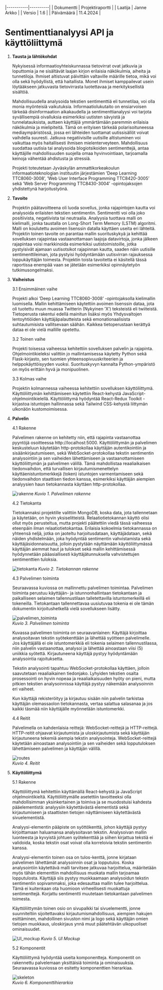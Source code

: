 |-----------|----------|
| Dokumentti | Projektiraportti |
| Laatija | Janne Arkko |
| Versio | 1.6 |
| Päivämäärä | 11.4.2024 |

# Sentimenttianalyysi API ja käyttöliittymä

1. **Tausta ja lähtökohdat**

    Nykyisessä informaatioyhteiskunnassa tietovirrat ovat jatkuvia ja loputtomia ja ne sisältävät laajan kirjon erilaisia näkökulmia, aiheita ja tunnetiloja. Ihmiset altistuvat päivittäin valtaville määrille tietoa, mikä voi olla sekä hyödyllistä, että haitallista. Monet ihmiset kamppailevat usein löytääkseen jatkuvasta tietovirrasta luotettavaa ja merkityksellistä sisältöä.

    Mahdollisuudella analysoida tekstien sentimenttiä eli tunnetilaa, voi olla monia myönteisiä vaikutuksia. Informaatiolukutaito on ensiarvoisen tärkeää disinformaation aikakaudella ja sentimenttianalyysi voi tarjota syvällisempiä oivalluksia esimerkiksi uutisten sävyistä ja tunnelatauksista, auttaen käyttäjiä ymmärtämään paremmin erilaisia näkökulmia ja mielipiteitä. Tämä on erityisen tärkeää polarisoituneessa mediaympäristössä, jossa eri lähteiden tuottamat uutissisällöt voivat vaihdella suuresti. Jatkuva negatiivisille uutisille altistuminen voi vaikuttaa myös haitallisesti ihmisen mielenterveyteen. Mahdollisuus suodattaa uutisia tai analysoida blogiotsikoiden sentimenttejä, antaa käyttäjille mahdollisuuden suojella omaa hyvinvointiaan, tarjoamalla keinoja vähentää ahdistusta ja stressiä.

    Projekti toteutetaan Jyväskylän ammattikorkeakoulun informaatioteknologian instituutin järjestämien ’Deep Learning TTC8060-3008’, ’Web User Interface Programming TTC8420-3005’ sekä ’Web Server Programming TTC8430-3004’ -opintojaksojen yhdistettynä harjoitustyönä.

2. **Tavoite**

    Projektin päätavoitteena oli luoda sovellus, jonka rajapintojen kautta voi analysoida erilaisten tekstien sentimentin. Sentimentti voi olla joko positiivista, negatiivista tai neutraalia. Analyysia tuottava malli on kielimalli, jonka taustalla on Long-Short Term Memory (LSTM) algoritmi. Malli on koulutettu avoimen lisenssin datalla käyttäen useita eri lähteitä. Projektin toinen tavoite on parantaa mallin suorituskykyä ja kehittää sovelluksen rajapintaa vastaanottamaan laajoja datavirtoja, jonka jälkeen rajapintaa voisi markkinoida esimerkiksi uutistoimistoille, jotka pystyisivät ajamaan uutisotsikot rajapinnan kautta, saaden näin uutisille sentimenttileiman, jota pystyisi hyödyntämään uutisvirran rajauksessa loppukäyttäjän toimesta. Projektin toista tavoitetta ei käsitellä tässä raportissa enempää vaan se jätetään esimerkiksi opinnäytetyön tutkimusongelmaksi.

3. **Vaiheistus**

    3.1 Ensimmäinen vaihe

    Projekti alkoi ’Deep Learning TTC8060-3008’ -opintojaksolla kielimallin luomisella. Mallin kehittämiseen käytettiin avoimen lisenssin dataa, jota oli tuotettu muun muassa Twitterin (Nykyinen ’X’) teksteistä eli twiiteistä. Tietoperusta rakentui edellä mainitun lisäksi myös Yhdysvaltojen lentoyhtiöiden käyttäjäpalautteista sekä emonationaalisista suhtautumisista vallitsevaan säähän. Kaikkea tietoperustaan kerättyä dataa ei ole vielä mallille opetettu.

    3.2 Toinen vaihe

    Projekti toisessa vaiheessa kehitettiin sovelluksen palvelin ja rajapinta. Ohjelmointikieleksi valittiin jo mallintamisessa käytetty Python sekä Flask-kirjasto, sen tuomien yhteensopivuuskriteerien ja helppokäyttöisyyden vuoksi. Suorituskyvyn kannalta Python-ympäristö on myös erittäin hyvä ja monipuolinen.

    3.3 Kolmas vaihe

    Projektin kolmannessa vaiheessa kehitettiin sovelluksen käyttöliittymä. Käyttöliittymän kehittämiseen käytettiin React-kehystä JavaScript-ohjelmointikielellä. Käyttöliittymä hyödyntää React-Redux Toolkit -kirjastoa istuntojen hallinnassa sekä Tailwind CSS-kehystä liittymän ulkonäön kustomoimisessa.

4. **Palvelin**

    4.1 Rakenne

    Palvelimen rakenne on kehitetty niin, että rajapinta vastaanottaa pyyntöjä osoitteessa http://localhost:5000. Käyttöliittymän ja palvelimen keskusteluun käytetään http-protokollaa käyttäjän autentikointiin ja sisäänkirjautumiseen, sekä WebSocket-protokollaa tekstin sentimentin analysointiin ja sen vaiheiden lähettämiseen ja vastaanottamiseen käyttöliittymän ja palvelimen välillä. Tämä mahdollistaa reaaliaikaisen tiedonvaihdon, että turvallisen kirjautumismenettelyn käyttäenistuntomerkkejä (token) istuntojen varmentamiseen sekä tiedonvaihdon staattisen tiedon kanssa, esimerkiksi käyttäjän aiempien analyysien haun tietokannasta käyttäen http-protokollaa.

    ![rakenne](./doc/rakenne.png)
    *Kuvio 1. Palvelimen rakenne*

    4.2 Tietokanta

    Tietokannaksi projektille valittiin MongoDB, koska data, jota tallennetaan ja käytetään, on hyvin yksiselitteistä. Relaatiotietokannan käyttö olisi ollut myös perusteltua, mutta projekti päätettiin viedä tässä vaiheessa eteenpäin ilman relaatiotietokantaa. Erilaisia kokoelmia tietokannassa on yhteensä neljä, jotka on jaoteltu harjoitusdataan, käyttäjädataan, sekä näiden yhdistelmään, joka hyödyntää sentimentin vahvistamista sekä käyttäjäsidonnaisuutta, jolloin pystytään näyttämään käyttöliittymässä käyttäjän aiemmat haut ja tulokset sekä mallin kehittämisessä hyödynnetään pääasiallisesti käyttäjätunnuksella vahvistettujen sentimenttien tuloksia.

    ![tietokanta](./doc/tietokanta.png)
    *Kuvio 2. Tietokannan rakenne*

    4.3 Palvelimen toiminta

    Seuraavassa kuviossa on mallinnettu palvelimen toimintaa. Palvelimen toiminta perustuu käyttäjän- ja istunnonhallintaan tietokantaan ja paikalliseen selaimen tallennustilaan talletettavilla istuntomerkeillä eli tokeneilla. Tietokantaan tallennettavaa uusiutuvaa tokenia ei ole tämän dokumentin kirjoitushetkellä vielä sovellukseen lisätty.

    ![palvelimen_toiminta](./doc/palvelin_toiminta.png)  
    *Kuvio 3. Palvelimen toiminta*

    Kuvassa palvelimen toiminta on seuraavanlainen: Käyttäjä kirjoittaa analysoitavan tekstin syötekenttään ja lähettää syötteen palvelimelle. Jos käyttäjällä ei ole istuntomerkkiä eli tokenia selaimen tallennustilassa, niin palvelin vastaanottaa, analysoi ja lähettää ainoastaan viisi (5) uniikkia syötettä. Kirjautuneena käyttäjä pystyy hyödyntämään analysointia rajoituksetta.

    Tekstin analysointi tapahtuu WebSocket-protokollaa käyttäen, jolloin saavutetaan reaaliaikainen tiedonjako. Lyhyiden tekstien osalta prosessointi on hyvin nopeaa ja reaaliaikaisuuden hyöty on pieni, mutta pitkien tekstien analysoinnissa käyttäjä pystyy näkemään analysoinnin eri vaiheet.

    Kun käyttäjä rekisteröityy ja kirjautuu sisään niin palvelin tarkistaa käyttäjän olemassaolon tietokannasta, vertaa salattua salasanaa ja jos kaikki täsmää niin käyttäjälle myönnetään istuntomerkki.

    4.4 Reitit

    Palvelimella on kahdenlaisia reittejä: WebSocket-reittejä ja HTTP-reittejä. HTTP-reitit ohjaavat kirjautumista ja uloskirjautumista sekä käyttäjän kirjautuneena tekemiä aiempia tekstin analysointeja. WebSocket-reittejä käytetään ainoastaan analysointiin ja sen vaiheiden sekä lopputuloksen lähettämiseen palvelimen ja käyttäjän välillä.

    ![routes](./doc/routes.png)  
    *Kuvio 4. Reitit*

5. **Käyttöliittymä**

    5.1 Rakenne

    Käyttöliittymä kehitettiin käyttämällä React-kehystä ja JavaScript ohjelmointikieltä. Käyttöliittymälle asetettiin tavoitteeksi olla mahdollisimman yksinkertainen ja toimiva ja se muodostuisi kahdesta pääelementistä: analyysiin käytettävästä elementistä sekä kirjautumiseen ja staattisten tietojen näyttämiseen käytettävästä sivuelementistä.

    Analyysi-elementin pääpiste on syöttökenttä, johon käyttäjä pystyy kirjoittamaan haluamansa analysoitavan tekstin. Analysoivan mallin luonteesta ja kyvyistä johtuen syötekenttää ja siihen kirjattua tekstiä ei validoida, koska tekstin osat voivat olla korreloivia tekstin sentimentin kanssa.

    Analyysi-elementin toinen osa on tulos-kenttä, jonne kirjataan palvelimen lähettämät analysoinnin osat ja lopputulos. Koska analysointiin käytettävä malli tarvitsee jatkuvaa harjoittelua, määritetään myös tähän elementtiin mahdollisuus muokata mallin tarjoamaa lopputulosta. Käyttäjä siis pystyy muokkaamaan analysoidun tekstin sentimentin sopivammaksi, joka edesauttaa mallin tulee harjoittelua. Tämä ei kuitenkaan ota huomioon virheellisesti muokattuja sentimenttejä. Korjattu sentimentti muutetaan tietokantaan palvelimen toimesta.

    Käyttöliittymän toinen osio on sivupalkki tai sivuelementti, jonne suunniteltiin sijoitettavaksi kirjautumismahdollisuus, aiempien hakujen esittäminen, mahdollinen sivuston nimi ja logo sekä käyttäjän omien tietojen muokkaus, uloskirjaus ynnä muut päätehtävän ulkopuoliset ominaisuudet.

    ![UI_mockup](./doc/UI_mockup.png)
    *Kuvio 5. UI Mockup*

    5.2 Komponentit

    Käyttöliittymä hyödyntää useita komponentteja. Komponentit on rakennettu palvelemaan yksittäisiä toiminta ja ominaisuuksia.
    Seuraavassa kuviossa on esitetty komponenttien hierarkiaa.

    ![skeleton](./doc/skeleton.png)  
    *Kuvio 6. Komponenttihierarkia*
